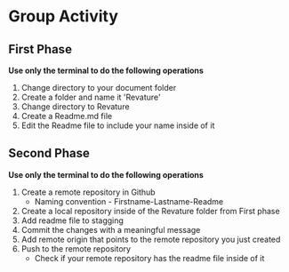 # Group Activity

## First Phase
**Use only the terminal to do the following operations**
1. Change directory to your document folder
2. Create a folder and name it 'Revature'
3. Change directory to Revature
4. Create a Readme.md file
5. Edit the Readme file to include your name inside of it


## Second Phase
**Use only the terminal to do the following operations**
1. Create a remote repository in Github
    * Naming convention - Firstname-Lastname-Readme
2. Create a local repository inside of the Revature folder from First phase
3. Add readme file to stagging
4. Commit the changes with a meaningful message
5. Add remote origin that points to the remote repository you just created
6. Push to the remote repository
    * Check if your remote repository has the readme file inside of it